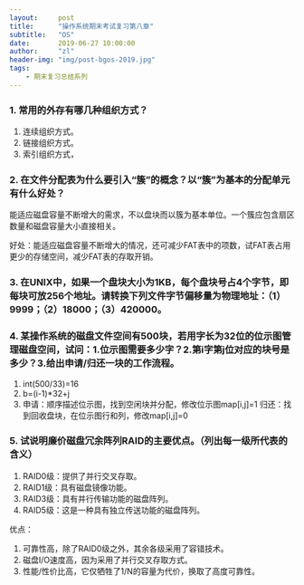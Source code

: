 ```yaml
---
layout:     post
title:      "操作系统期末考试复习第八章"
subtitle:   "OS"
date:       2019-06-27 10:00:00
author:     "zl"
header-img: "img/post-bgos-2019.jpg"
tags:
    - 期末复习总结系列
---
```


### 1. 常用的外存有哪几种组织方式？
1. 连续组织方式。
2. 链接组织方式。
3. 索引组织方式，
   
### 2. 在文件分配表为什么要引入“簇”的概念？以“簇”为基本的分配单元有什么好处？
能适应磁盘容量不断增大的需求，不以盘块而以簇为基本单位。一个簇应包含扇区数量和磁盘容量大小直接相关。

好处：能适应磁盘容量不断增大的情况，还可减少FAT表中的项数，试FAT表占用更少的存储空间，减少FAT表的存取开销。
### 3. 在UNIX中，如果一个盘块大小为1KB，每个盘块号占4个字节，即每块可放256个地址。请转换下列文件字节偏移量为物理地址：（1）9999；（2）18000；（3）420000。


### 4. 某操作系统的磁盘文件空间有500块，若用字长为32位的位示图管理磁盘空间，试问：1.位示图需要多少字？2.第i字第j位对应的块号是多少？3.给出申请/归还一块的工作流程。

1. int(500/33)=16
2. b=(i-1)*32+j
3. 申请：顺序描述位示图，找到空闲块并分配，修改位示图map[i,j]=1
   归还：找到回收盘块，在位示图行和列，修改map[i,j]=0

### 5. 试说明廉价磁盘冗余阵列RAID的主要优点。（列出每一级所代表的含义）
1. RAID0级：提供了并行交叉存取。
2. RAID1级：具有磁盘镜像功能。
3. RAID3级：具有并行传输功能的磁盘阵列。
4. RAID5级：这是一种具有独立传送功能的磁盘阵列。

优点：
1. 可靠性高，除了RAID0级之外，其余各级采用了容错技术。
2. 磁盘I/O速度高，因为采用了并行交叉存取方式。
3. 性能/性价比高，它仅牺牲了1/N的容量为代价，换取了高度可靠性。